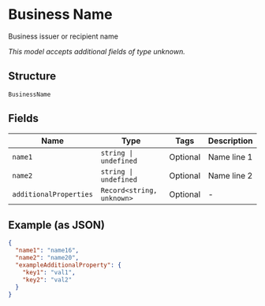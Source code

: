 
# Business Name

Business issuer or recipient name

*This model accepts additional fields of type unknown.*

## Structure

`BusinessName`

## Fields

| Name | Type | Tags | Description |
|  --- | --- | --- | --- |
| `name1` | `string \| undefined` | Optional | Name line 1 |
| `name2` | `string \| undefined` | Optional | Name line 2 |
| `additionalProperties` | `Record<string, unknown>` | Optional | - |

## Example (as JSON)

```json
{
  "name1": "name16",
  "name2": "name20",
  "exampleAdditionalProperty": {
    "key1": "val1",
    "key2": "val2"
  }
}
```

